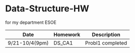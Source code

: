 # Data-Structure-HW
for my department ESOE

|Date|Homework|Description|
|----|------|-------|
|9/21-10/4(9pm)|DS_CA1|Probl1 completed

